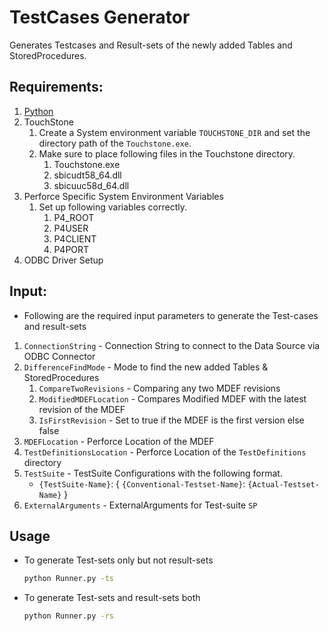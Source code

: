 # TestCases Generator
Generates Testcases and Result-sets of the newly added Tables and StoredProcedures.

## Requirements:
  1. [Python](https://www.python.org/downloads/)
  2. TouchStone
     1. Create a System environment variable `TOUCHSTONE_DIR` and set the directory path of the `Touchstone.exe`.
     2. Make sure to place following files in the Touchstone directory.
        1. Touchstone.exe
        2. sbicudt58_64.dll
        3. sbicuuc58d_64.dll
  3. Perforce Specific System Environment Variables
     1. Set up following variables correctly.
        1. P4_ROOT
        2. P4USER
        3. P4CLIENT
        4. P4PORT
  4. ODBC Driver Setup

## Input:
 - Following are the required input parameters to generate the Test-cases and result-sets
 1. `ConnectionString` - Connection String to connect to the Data Source via ODBC Connector
 2. `DifferenceFindMode` - Mode to find the new added Tables & StoredProcedures
     1. `CompareTwoRevisions` - Comparing any two MDEF revisions
     2. `ModifiedMDEFLocation` - Compares Modified MDEF with the latest revision of the MDEF
     3. `IsFirstRevision` - Set to true if the MDEF is the first version else false
 3. `MDEFLocation` - Perforce Location of the MDEF
 4. `TestDefinitionsLocation` - Perforce Location of the `TestDefinitions` directory
 5. `TestSuite` - TestSuite Configurations with the following format.
    - `{TestSuite-Name}`: {
      `{Conventional-Testset-Name}`: `{Actual-Testset-Name}`
      }     
 6. `ExternalArguments` - ExternalArguments for Test-suite `SP`

## Usage
- To generate Test-sets only but not result-sets
     ```bash
     python Runner.py -ts
     ```
- To generate Test-sets and result-sets both
     ```bash
     python Runner.py -rs
     ```
